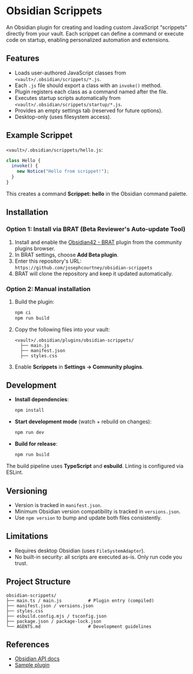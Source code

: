 # Obsidian Scrippets

An Obsidian plugin for creating and loading custom JavaScript “scrippets” directly from your vault.
Each scrippet can define a command or execute code on startup, enabling personalized automation and extensions.

## Features

- Loads user-authored JavaScript classes from `<vault>/.obsidian/scrippets/*.js`.
- Each `.js` file should export a class with an `invoke()` method.
- Plugin registers each class as a command named after the file.
- Executes startup scripts automatically from `<vault>/.obsidian/scrippets/startup/*.js`.
- Provides an empty settings tab (reserved for future options).
- Desktop-only (uses filesystem access).

## Example Scrippet

`<vault>/.obsidian/scrippets/hello.js`:

```js
class Hello {
  invoke() {
    new Notice("Hello from scrippet!");
  }
}
```

This creates a command **Scrippet: hello** in the Obsidian command palette.

## Installation

### Option 1: Install via BRAT (Beta Reviewer's Auto-update Tool)

1. Install and enable the [Obsidian42 - BRAT](https://github.com/TfTHacker/obsidian42-brat) plugin from the community plugins browser.
2. In BRAT settings, choose **Add Beta plugin**.
3. Enter this repository's URL:
   `
   https://github.com/josephcourtney/obsidian-scrippets
   `
4. BRAT will clone the repository and keep it updated automatically.

### Option 2: Manual installation
1. Build the plugin:

   ```bash
   npm ci
   npm run build
   ```
2. Copy the following files into your vault:

   ```
   <vault>/.obsidian/plugins/obsidian-scrippets/
     ├── main.js
     ├── manifest.json
     ├── styles.css
   ```
3. Enable **Scrippets** in **Settings → Community plugins**.

## Development

* **Install dependencies**:

  ```bash
  npm install
  ```
* **Start development mode** (watch + rebuild on changes):

  ```bash
  npm run dev
  ```
* **Build for release**:

  ```bash
  npm run build
  ```

The build pipeline uses **TypeScript** and **esbuild**.
Linting is configured via ESLint.

## Versioning

* Version is tracked in `manifest.json`.
* Minimum Obsidian version compatibility is tracked in `versions.json`.
* Use `npm version` to bump and update both files consistently.

## Limitations

* Requires desktop Obsidian (uses `FileSystemAdapter`).
* No built-in security: all scripts are executed as-is.
  Only run code you trust.

## Project Structure

```
obsidian-scrippets/
├── main.ts / main.js          # Plugin entry (compiled)
├── manifest.json / versions.json
├── styles.css
├── esbuild.config.mjs / tsconfig.json
├── package.json / package-lock.json
└── AGENTS.md                  # Development guidelines
```

## References

* [Obsidian API docs](https://docs.obsidian.md)
* [Sample plugin](https://github.com/obsidianmd/obsidian-sample-plugin)
